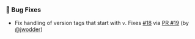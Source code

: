 ### 🐛 Bug Fixes

- Fix handling of version tags that start with `v`.  Fixes [#18](https://github.com/datalad/release-action/issues/18) via [PR #19](https://github.com/datalad/release-action/pull/19) (by [@jwodder](https://github.com/jwodder))
